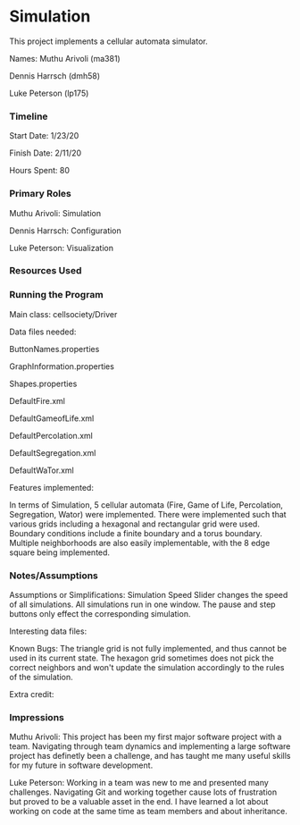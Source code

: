Simulation
====

This project implements a cellular automata simulator.

Names:
Muthu Arivoli (ma381)

Dennis Harrsch (dmh58)

Luke Peterson (lp175)

### Timeline

Start Date: 1/23/20

Finish Date: 2/11/20

Hours Spent: 80

### Primary Roles

Muthu Arivoli: Simulation

Dennis Harrsch: Configuration

Luke Peterson: Visualization

### Resources Used


### Running the Program

Main class: cellsociety/Driver

Data files needed: 

ButtonNames.properties

GraphInformation.properties

Shapes.properties

DefaultFire.xml

DefaultGameofLife.xml

DefaultPercolation.xml

DefaultSegregation.xml

DefaultWaTor.xml

Features implemented:

In terms of Simulation, 5 cellular automata (Fire, Game of Life, Percolation, Segregation, Wator) were implemented. There were implemented such that various grids including a hexagonal and rectangular grid were used. Boundary conditions include a finite boundary and a torus boundary. Multiple neighborhoods are also easily implementable, with the 8 edge square being implemented.


### Notes/Assumptions

Assumptions or Simplifications: 
Simulation Speed Slider changes the speed of all simulations. All simulations run in one window. The pause and step buttons only effect the corresponding simulation.

Interesting data files:

Known Bugs: The triangle grid is not fully implemented, and thus cannot be used in its current state. The hexagon grid sometimes does not pick the correct neighbors and won't update the simulation accordingly to the rules of the simulation.

Extra credit:


### Impressions

Muthu Arivoli: This project has been my first major software project with a team. Navigating through team dynamics and implementing a large software project has definetly been a challenge, and has taught me many useful skills for my future in software development.

Luke Peterson: Working in a team was new to me and presented many challenges. Navigating Git and working together cause lots of frustration but proved to be a valuable asset in the end. I have learned a lot about working on code at the same time as team members and about inheritance.
